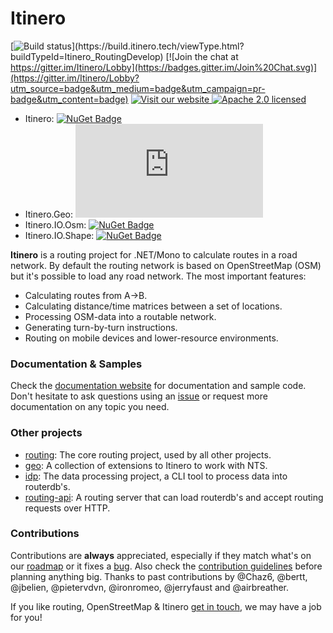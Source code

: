 #  Itinero

[![Build status](http://build.itinero.tech:8080/app/rest/builds/buildType:(id:Itinero_RoutingDevelop)/statusIcon)](https://build.itinero.tech/viewType.html?buildTypeId=Itinero_RoutingDevelop)
[![Join the chat at https://gitter.im/Itinero/Lobby](https://badges.gitter.im/Join%20Chat.svg)](https://gitter.im/Itinero/Lobby?utm_source=badge&utm_medium=badge&utm_campaign=pr-badge&utm_content=badge)
[![Visit our website](https://img.shields.io/badge/website-itinero.tech-020031.svg) ](http://www.itinero.tech/)
[![Apache 2.0 licensed](https://img.shields.io/badge/license-Apache%202.0-blue.svg)](https://github.com/itinero/routing/blob/develop/LICENSE.md)

- Itinero: [![NuGet Badge](https://buildstats.info/nuget/Itinero)](https://www.nuget.org/packages/Itinero/)
- Itinero.Geo: [![NuGet Badge](https://buildstats.info/nuget/Itinero.Geo)](https://www.nuget.org/packages/Itinero.Geo/)
- Itinero.IO.Osm: [![NuGet Badge](https://buildstats.info/nuget/Itinero.IO.Osm)](https://www.nuget.org/packages/Itinero.IO.Osm/)
- Itinero.IO.Shape: [![NuGet Badge](https://buildstats.info/nuget/Itinero.IO.Shape)](https://www.nuget.org/packages/Itinero.IO.Shape/)

**Itinero** is a routing project for .NET/Mono to calculate routes in a road network. By default the routing network is based on OpenStreetMap (OSM) but it's possible to load any road network. The most important features:

- Calculating routes from A->B.
- Calculating distance/time matrices between a set of locations.
- Processing OSM-data into a routable network.
- Generating turn-by-turn instructions.
- Routing on mobile devices and lower-resource environments.

### Documentation & Samples

Check the [documentation website](http://docs.itinero.tech/docs/index.html) for documentation and sample code. Don't hesitate to ask questions using an [issue](https://github.com/itinero/routing/issues) or request more documentation on any topic you need.

### Other projects

- [routing](https://github.com/itinero/routing): The core routing project, used by all other projects.
- [geo](https://github.com/itinero/geo): A collection of extensions to Itinero to work with NTS.
- [idp](https://github.com/itinero/idp): The data processing project, a CLI tool to process data into routerdb's.
- [routing-api](https://github.com/itinero/routing-api): A routing server that can load routerdb's and accept routing requests over HTTP.

### Contributions

Contributions are **always** appreciated, especially if they match what's on our [roadmap](http://docs.itinero.tech/docs/itinero/development/index.html) or it fixes a [bug](https://github.com/itinero/routing/issues). Also check the [contribution guidelines](https://github.com/itinero/routing/issues) before planning anything big. Thanks to past contributions by @Chaz6, @bertt, @jbelien, @pietervdvn, @ironromeo, @jerryfaust and @airbreather. 

If you like routing, OpenStreetMap & Itinero [get in touch](http://www.itinero.tech/#contact), we may have a job for you!
